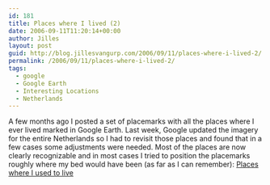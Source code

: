 ```yaml
---
id: 181
title: Places where I lived (2)
date: 2006-09-11T11:20:14+00:00
author: Jilles
layout: post
guid: http://blog.jillesvangurp.com/2006/09/11/places-where-i-lived-2/
permalink: /2006/09/11/places-where-i-lived-2/
tags:
  - google
  - Google Earth
  - Interesting Locations
  - Netherlands
---
```

A few months ago I posted a set of placemarks with all the places where I ever lived marked in Google Earth. Last week, Google updated the imagery for the entire Netherlands so I had to revisit those places and found that in a few cases some adjustments were needed. Most of the places are now clearly recognizable and in most cases I tried to position the placemarks roughly where my bed would have been (as far as I can remember): <a title="Places where I used to live" id="p180" href="http://blog.jillesvangurp.com/wp-content/uploads/2006/09/places-where-i-lived.kmz">Places where I used to live</a>